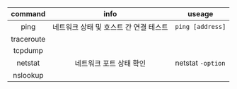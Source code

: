 | command | info | useage |
| :--: | :--: | ---- |
| ping | 네트워크 상태 및 호스트 간 연결 테스트 | `ping [address]` |
| traceroute |  |  |
| tcpdump |  |  |
| netstat | 네트워크 포트 상태 확인 | netstat `-option` | grep [port number] |
| nslookup |  |  |
